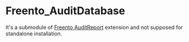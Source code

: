 # Freento_AuditDatabase
It's a submodule of [Freento AuditReport](https://github.com/Freento/audit-report) extension and not supposed for standalone installation.
